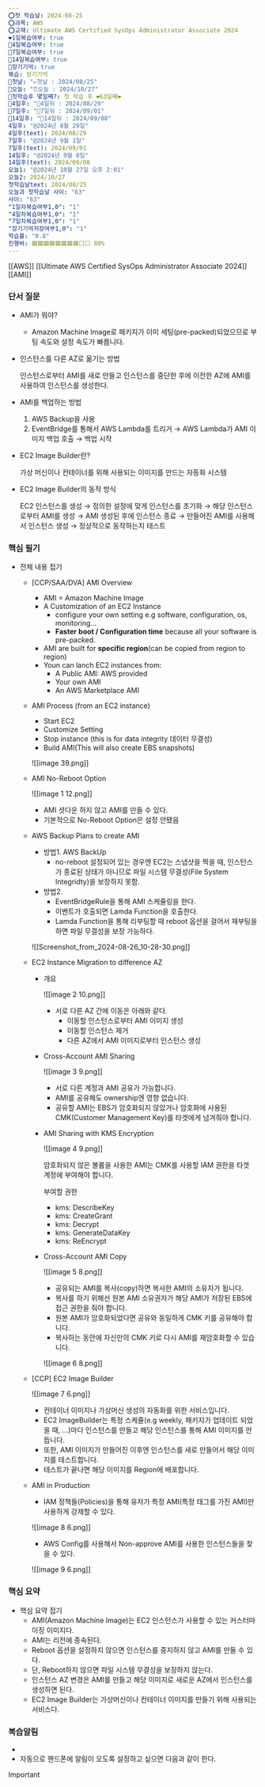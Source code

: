 ```yaml
---
⭕첫 학습날: 2024-08-25
⭕과목: AWS
⭕교재: Ultimate AWS Certified SysOps Administrator Associate 2024
❤1일복습여부: true
🧡4일복습여부: true
💛7일복습여부: true
💚14일복습여부: true
🧠장기기억: true
복습: 장기기억
🛑첫날: "✏첫날 : 2024/08/25"
🛑오늘: "⏰오늘 : 2024/10/27"
🛑첫학습후 몇일째?: 첫 학습 후 ❤63일째❤
🛑4일후: "🥉4일뒤 : 2024/08/29"
🛑7일후: "🥈7일뒤 : 2024/09/01"
🛑14일후: "🥇14일뒤 : 2024/09/08"
4일후: "@2024년 8월 29일"
4일후(text): 2024/08/29
7일후: "@2024년 9월 1일"
7일후(text): 2024/09/01
14일후: "@2024년 9월 8일"
14일후(text): 2024/09/08
오늘1: "@2024년 10월 27일 오후 2:01"
오늘2: 2024/10/27
첫학습날text: 2024/08/25
오늘과 첫학습날 사이: "63"
사이: "63"
"1일차복습여부1,0": "1"
"4일차복습여부1,0": "1"
"7일차복습여부1,0": "1"
"장기기억저장여부1,0": "1"
학습률: "0.8"
진행바: 🟩🟩🟩🟩🟩🟩🟩🟩⬜⬜ 80%
---
```

[[AWS]] [[Ultimate AWS Certified SysOps Administrator Associate 2024]] [[AMI]]

### 단서 질문

- AMI가 뭐야?
    - Amazon Machine Image로 패키지가 이미 세팅(pre-packed)되었으므로 부팅 속도와 설정 속도가 빠릅니다.
- 인스턴스를 다른 AZ로 옮기는 방법
    
    인스턴스로부터 AMI를 새로 만들고 인스턴스를 중단한 후에 이전한 AZ에 AMI를 사용하여 인스턴스를 생성한다.
    
- AMI를 백업하는 방법
    1. AWS Backup을 사용
    2. EventBridge를 통해서 AWS Lambda를 트리거 → AWS Lambda가 AMI 이미지 백업 호출 → 백업 시작
- EC2 Image Builder란?
    
    가상 머신이나 컨테이너를 위해 사용되는 이미지를 만드는 자동화 시스템
    
- EC2 Image Builder의 동작 방식
    
    EC2 인스턴스를 생성 → 정의한 설정에 맞게 인스턴스를 초기화 → 해당 인스턴스로부터 AMI를 생성 → AMI 생성된 후에 인스턴스 종료 → 만들어진 AMI를 사용해서 인스턴스 생성 → 정상적으로 동작하는지 테스트
    

### 핵심 필기

- 전체 내용 접기
    - [CCP/SAA/DVA] AMI Overview
        - AMI = Amazon Machine Image
        - A Customization of an EC2 Instance
            - configure your own setting e.g software, configuration, os, monitoring…
            - **Faster** **boot / Configuration time** because all your software is pre-packed.
        - AMI are built for **specific region**(can be copied from region to region)
        - Youn can lanch EC2 instances from:
            - A Public AMI: AWS provided
            - Your own AMI
            - An AWS Marketplace AMI
    - AMI Process (from an EC2 instance)
        
        - Start EC2
        - Customize Setting
        - Stop instance (this is for data integrity 데이터 무결성)
        - Build AMI(This will also create EBS snapshots)
        
        ![[image 39.png]]
        
    - AMI No-Reboot Option
        
        ![[image 1 12.png]]
        
        - AMI 셧다운 하지 않고 AMI를 만들 수 있다.
        - 기본적으로 No-Reboot Option은 설정 안됐음
    - AWS Backup Plans to create AMI
        
        - 방법1. AWS BackUp
            - no-reboot 설정되어 있는 경우엔 EC2는 스냅샷을 찍을 때, 인스턴스가 종료된 상태가 아니므로 파일 시스템 무결성(File System Integridty)을 보장하지 못함.
        - 방법2.
            - EventBridgeRule을 통해 AMI 스케쥴링을 한다.
            - 이벤트가 호출되면 Lamda Function을 호출한다.
            - Lamda Function을 통해 리부팅할 때 reboot 옵션을 걸어서 재부팅을 하면 파일 무결성을 보장 가능하다.
        
        ![[Screenshot_from_2024-08-26_10-28-30.png]]
        
    - EC2 Instance Migration to difference AZ
        - 개요
            
            ![[image 2 10.png]]
            
            - 서로 다른 AZ 간에 이동은 아래와 같다.
                - 이동할 인스턴스로부터 AMI 이미지 생성
                - 이동할 인스턴스 제거
                - 다른 AZ에서 AMI 이미지로부터 인스턴스 생성
        - Cross-Account AMI Sharing
            
            ![[image 3 9.png]]
            
            - 서로 다른 계정과 AMI 공유가 가능합니다.
            - AMI를 공유해도 ownership엔 영향 없습니다.
            - 공유할 AMI는 EBS가 암호화되지 않았거나 암호화에 사용된 CMK(Customer Management Key)를 타겟에게 넘겨줘야 합니다.
        - AMI Sharing with KMS Encryption
            
            ![[image 4 9.png]]
            
            암호화되지 않은 볼륨을 사용한 AMI는 CMK를 사용할 IAM 권한을 타겟 계정에 부여해야 합니다.
            
            부여할 권한
            
            - kms: DescribeKey
            - kms: CreateGrant
            - kms: Decrypt
            - kms: GenerateDataKey
            - kms: ReEncrypt
            
        - Cross-Account AMI Copy
            
            ![[image 5 8.png]]
            
            - 공유되는 AMI를 복사(copy)하면 복사한 AMI의 소유자가 됩니다.
            - 복사를 하기 위해선 원본 AMI 소유권자가 해당 AMI가 저장된 EBS에 접근 권한을 줘야 합니다.
            - 원본 AMI가 암호화되었다면 공유와 동일하게 CMK 키를 공유해야 합니다.
            - 복사하는 동안에 자신만의 CMK 키로 다시 AMI를 재암호화할 수 있습니다.
            
            ![[image 6 8.png]]
            
    - [CCP] EC2 Image Builder
        
        ![[image 7 6.png]]
        
        - 컨테이너 이미지나 가상머신 생성의 자동화를 위한 서비스입니다.
        - EC2 ImageBuilder는 특정 스케쥴(e.g weekly, 패키지가 업데이트 되었을 때, …)마다 인스턴스를 만들고 해당 인스턴스를 통해 AMI 이미지를 만듭니다.
        - 또한, AMI 이미지가 만들어진 이후엔 인스턴스를 새로 만들어서 해당 이미지를 테스트합니다.
        - 테스트가 끝나면 해당 이미지를 Region에 배포합니다.
    - AMI in Production
        
        - IAM 정책들(Policies)을 통해 유저가 특정 AMI(특정 태그를 가진 AMI)만 사용하게 강제할 수 있다.
        
        ![[image 8 6.png]]
        
          
        
        - AWS Config를 사용해서 Non-approve AMI를 사용한 인스턴스들을 찾을 수 있다.
        
        ![[image 9 6.png]]
        

### 핵심 요약

- 핵심 요약 접기
    - AMI(Amazon Machine Image)는 EC2 인스턴스가 사용할 수 있는 커스터마이징 이미지다.
    - AMI는 리전에 종속된다.
    - Reboot 옵션을 설정하지 않으면 인스턴스를 중지하지 않고 AMI를 만들 수 있다.
    - 단, Reboot하지 않으면 파일 시스템 무결성을 보장하지 않는다.
    - 인스턴스 AZ 변경은 AMI를 만들고 해당 이미지로 새로운 AZ에서 인스턴스를 생성하면 된다.
    - EC2 Image Builder는 가상머신이나 컨테이너 이미지를 만들기 위해 사용되는 서비스다.

### 복습알림

- 
- 자동으로 핸드폰에 알림이 오도록 설정하고 싶으면 다음과 같이 한다.

> [!important]  
> 